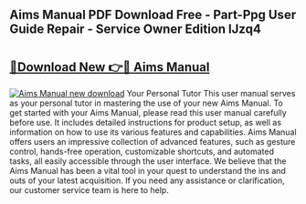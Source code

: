 ## Aims Manual PDF Download Free - Part-Ppg User Guide Repair - Service Owner Edition lJzq4

# <h2><a href="http://cf2148.oget.top/?id=Aims+Manual">🔗Download New 👉🔴 Aims Manual</a></h2>

[![Aims Manual new download](https://i.imgur.com/5g1atiW.png)](http://cf2148.oget.top/?id=Aims+Manual)
Your Personal Tutor This user manual serves as your personal tutor in mastering the use of your new Aims Manual. To get started with your Aims Manual, please read this user manual carefully before use. It includes detailed instructions for product setup, as well as information on how to use its various features and capabilities. Aims Manual offers users an impressive collection of advanced features, such as gesture control, hands-free operation, customizable shortcuts, and automated tasks, all easily accessible through the user interface. We believe that the Aims Manual has been a vital tool in your quest to understand the ins and outs of your latest acquisition. If you need any assistance or clarification, our customer service team is here to help.
